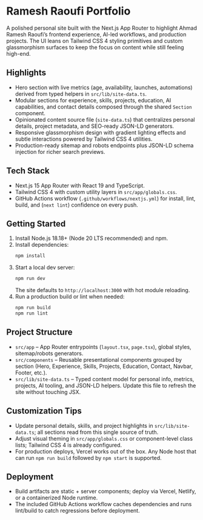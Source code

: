 # Ramesh Raoufi Portfolio

A polished personal site built with the Next.js App Router to highlight Ahmad Ramesh Raoufi’s frontend experience, AI-led workflows, and production projects. The UI leans on Tailwind CSS 4 styling primitives and custom glassmorphism surfaces to keep the focus on content while still feeling high-end.

## Highlights
- Hero section with live metrics (age, availability, launches, automations) derived from typed helpers in `src/lib/site-data.ts`.
- Modular sections for experience, skills, projects, education, AI capabilities, and contact details composed through the shared `Section` component.
- Opinionated content source file (`site-data.ts`) that centralizes personal details, project metadata, and SEO-ready JSON-LD generators.
- Responsive glassmorphism design with gradient lighting effects and subtle interactions powered by Tailwind CSS 4 utilities.
- Production-ready sitemap and robots endpoints plus JSON-LD schema injection for richer search previews.

## Tech Stack
- Next.js 15 App Router with React 19 and TypeScript.
- Tailwind CSS 4 with custom utility layers in `src/app/globals.css`.
- GitHub Actions workflow (`.github/workflows/nextjs.yml`) for install, lint, build, and (`next lint`) confidence on every push.

## Getting Started
1. Install Node.js 18.18+ (Node 20 LTS recommended) and npm.
2. Install dependencies:
   ```bash
   npm install
   ```
3. Start a local dev server:
   ```bash
   npm run dev
   ```
   The site defaults to `http://localhost:3000` with hot module reloading.
4. Run a production build or lint when needed:
   ```bash
   npm run build
   npm run lint
   ```

## Project Structure
- `src/app` – App Router entrypoints (`layout.tsx`, `page.tsx`), global styles, sitemap/robots generators.
- `src/components` – Reusable presentational components grouped by section (Hero, Experience, Skills, Projects, Education, Contact, Navbar, Footer, etc.).
- `src/lib/site-data.ts` – Typed content model for personal info, metrics, projects, AI tooling, and JSON-LD helpers. Update this file to refresh the site without touching JSX.

## Customization Tips
- Update personal details, skills, and project highlights in `src/lib/site-data.ts`; all sections read from this single source of truth.
- Adjust visual theming in `src/app/globals.css` or component-level class lists; Tailwind CSS 4 is already configured.
- For production deploys, Vercel works out of the box. Any Node host that can run `npm run build` followed by `npm start` is supported.

## Deployment
- Build artifacts are static + server components; deploy via Vercel, Netlify, or a containerized Node runtime.
- The included GitHub Actions workflow caches dependencies and runs lint/build to catch regressions before deployment.
